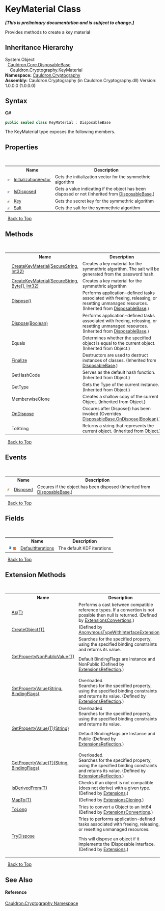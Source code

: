 # KeyMaterial Class
 _**\[This is preliminary documentation and is subject to change.\]**_

Provides methods to create a key material


## Inheritance Hierarchy
System.Object<br />&nbsp;&nbsp;<a href="T_Cauldron_Core_DisposableBase">Cauldron.Core.DisposableBase</a><br />&nbsp;&nbsp;&nbsp;&nbsp;Cauldron.Cryptography.KeyMaterial<br />
**Namespace:**&nbsp;<a href="N_Cauldron_Cryptography">Cauldron.Cryptography</a><br />**Assembly:**&nbsp;Cauldron.Cryptography (in Cauldron.Cryptography.dll) Version: 1.0.0.0 (1.0.0.0)

## Syntax

**C#**<br />
``` C#
public sealed class KeyMaterial : DisposableBase
```

The KeyMaterial type exposes the following members.


## Properties
&nbsp;<table><tr><th></th><th>Name</th><th>Description</th></tr><tr><td>![Public property](media/pubproperty.gif "Public property")</td><td><a href="P_Cauldron_Cryptography_KeyMaterial_InitializationVector">InitializationVector</a></td><td>
Gets the initialization vector for the symmethric algorithm</td></tr><tr><td>![Public property](media/pubproperty.gif "Public property")</td><td><a href="P_Cauldron_Core_DisposableBase_IsDisposed">IsDisposed</a></td><td>
Gets a value indicating if the object has been disposed or not
 (Inherited from <a href="T_Cauldron_Core_DisposableBase">DisposableBase</a>.)</td></tr><tr><td>![Public property](media/pubproperty.gif "Public property")</td><td><a href="P_Cauldron_Cryptography_KeyMaterial_Key">Key</a></td><td>
Gets the secret key for the symmethric algorithm</td></tr><tr><td>![Public property](media/pubproperty.gif "Public property")</td><td><a href="P_Cauldron_Cryptography_KeyMaterial_Salt">Salt</a></td><td>
Gets the salt for the symmethric algorithm</td></tr></table>&nbsp;
<a href="#keymaterial-class">Back to Top</a>

## Methods
&nbsp;<table><tr><th></th><th>Name</th><th>Description</th></tr><tr><td>![Public method](media/pubmethod.gif "Public method")![Static member](media/static.gif "Static member")</td><td><a href="M_Cauldron_Cryptography_KeyMaterial_CreateKeyMaterial_1">CreateKeyMaterial(SecureString, Int32)</a></td><td>
Creates a key material for the symmethric algorithm. The salt will be generated from the password hash.</td></tr><tr><td>![Public method](media/pubmethod.gif "Public method")![Static member](media/static.gif "Static member")</td><td><a href="M_Cauldron_Cryptography_KeyMaterial_CreateKeyMaterial">CreateKeyMaterial(SecureString, Byte[], Int32)</a></td><td>
Creates a key material for the symmethric algorithm</td></tr><tr><td>![Public method](media/pubmethod.gif "Public method")</td><td><a href="M_Cauldron_Core_DisposableBase_Dispose">Dispose()</a></td><td>
Performs application-defined tasks associated with freeing, releasing, or resetting unmanaged resources.
 (Inherited from <a href="T_Cauldron_Core_DisposableBase">DisposableBase</a>.)</td></tr><tr><td>![Protected method](media/protmethod.gif "Protected method")</td><td><a href="M_Cauldron_Core_DisposableBase_Dispose_1">Dispose(Boolean)</a></td><td>
Performs application-defined tasks associated with freeing, releasing, or resetting unmanaged resources.
 (Inherited from <a href="T_Cauldron_Core_DisposableBase">DisposableBase</a>.)</td></tr><tr><td>![Public method](media/pubmethod.gif "Public method")</td><td>Equals</td><td>
Determines whether the specified object is equal to the current object.
 (Inherited from Object.)</td></tr><tr><td>![Protected method](media/protmethod.gif "Protected method")</td><td><a href="M_Cauldron_Core_DisposableBase_Finalize">Finalize</a></td><td>
Destructors are used to destruct instances of classes.
 (Inherited from <a href="T_Cauldron_Core_DisposableBase">DisposableBase</a>.)</td></tr><tr><td>![Public method](media/pubmethod.gif "Public method")</td><td>GetHashCode</td><td>
Serves as the default hash function.
 (Inherited from Object.)</td></tr><tr><td>![Public method](media/pubmethod.gif "Public method")</td><td>GetType</td><td>
Gets the Type of the current instance.
 (Inherited from Object.)</td></tr><tr><td>![Protected method](media/protmethod.gif "Protected method")</td><td>MemberwiseClone</td><td>
Creates a shallow copy of the current Object.
 (Inherited from Object.)</td></tr><tr><td>![Protected method](media/protmethod.gif "Protected method")</td><td><a href="M_Cauldron_Cryptography_KeyMaterial_OnDispose">OnDispose</a></td><td>
Occures after Dispose() has been invoked
 (Overrides <a href="M_Cauldron_Core_DisposableBase_OnDispose">DisposableBase.OnDispose(Boolean)</a>.)</td></tr><tr><td>![Public method](media/pubmethod.gif "Public method")</td><td>ToString</td><td>
Returns a string that represents the current object.
 (Inherited from Object.)</td></tr></table>&nbsp;
<a href="#keymaterial-class">Back to Top</a>

## Events
&nbsp;<table><tr><th></th><th>Name</th><th>Description</th></tr><tr><td>![Public event](media/pubevent.gif "Public event")</td><td><a href="E_Cauldron_Core_DisposableBase_Disposed">Disposed</a></td><td>
Occures if the object has been disposed
 (Inherited from <a href="T_Cauldron_Core_DisposableBase">DisposableBase</a>.)</td></tr></table>&nbsp;
<a href="#keymaterial-class">Back to Top</a>

## Fields
&nbsp;<table><tr><th></th><th>Name</th><th>Description</th></tr><tr><td>![Public field](media/pubfield.gif "Public field")![Static member](media/static.gif "Static member")</td><td><a href="F_Cauldron_Cryptography_KeyMaterial_DefaultIterations">DefaultIterations</a></td><td>
The default KDF iterations</td></tr></table>&nbsp;
<a href="#keymaterial-class">Back to Top</a>

## Extension Methods
&nbsp;<table><tr><th></th><th>Name</th><th>Description</th></tr><tr><td>![Public Extension Method](media/pubextension.gif "Public Extension Method")</td><td><a href="M_Cauldron_Core_Extensions_ExtensionsConvertions_As__1">As(T)</a></td><td>
Performs a cast between compatible reference types. If a convertion is not possible then null is returned.
 (Defined by <a href="T_Cauldron_Core_Extensions_ExtensionsConvertions">ExtensionsConvertions</a>.)</td></tr><tr><td>![Public Extension Method](media/pubextension.gif "Public Extension Method")</td><td><a href="M_Cauldron_Dynamic_AnonymousTypeWithInterfaceExtension_CreateObject__1">CreateObject(T)</a></td><td> (Defined by <a href="T_Cauldron_Dynamic_AnonymousTypeWithInterfaceExtension">AnonymousTypeWithInterfaceExtension</a>.)</td></tr><tr><td>![Public Extension Method](media/pubextension.gif "Public Extension Method")</td><td><a href="M_Cauldron_Core_Extensions_ExtensionsReflection_GetPropertyNonPublicValue__1">GetPropertyNonPublicValue(T)</a></td><td>
Searches for the specified property, using the specified binding constraints and returns its value. 

 Default BindingFlags are Instance and NonPublic
 (Defined by <a href="T_Cauldron_Core_Extensions_ExtensionsReflection">ExtensionsReflection</a>.)</td></tr><tr><td>![Public Extension Method](media/pubextension.gif "Public Extension Method")</td><td><a href="M_Cauldron_Core_Extensions_ExtensionsReflection_GetPropertyValue">GetPropertyValue(String, BindingFlags)</a></td><td>Overloaded.  
Searches for the specified property, using the specified binding constraints and returns its value.
 (Defined by <a href="T_Cauldron_Core_Extensions_ExtensionsReflection">ExtensionsReflection</a>.)</td></tr><tr><td>![Public Extension Method](media/pubextension.gif "Public Extension Method")</td><td><a href="M_Cauldron_Core_Extensions_ExtensionsReflection_GetPropertyValue__1">GetPropertyValue(T)(String)</a></td><td>Overloaded.  
Searches for the specified property, using the specified binding constraints and returns its value. 

 Default BindingFlags are Instance and Public
 (Defined by <a href="T_Cauldron_Core_Extensions_ExtensionsReflection">ExtensionsReflection</a>.)</td></tr><tr><td>![Public Extension Method](media/pubextension.gif "Public Extension Method")</td><td><a href="M_Cauldron_Core_Extensions_ExtensionsReflection_GetPropertyValue__1_1">GetPropertyValue(T)(String, BindingFlags)</a></td><td>Overloaded.  
Searches for the specified property, using the specified binding constraints and returns its value.
 (Defined by <a href="T_Cauldron_Core_Extensions_ExtensionsReflection">ExtensionsReflection</a>.)</td></tr><tr><td>![Public Extension Method](media/pubextension.gif "Public Extension Method")</td><td><a href="M_Cauldron_Core_Extensions_Extensions_IsDerivedFrom__1">IsDerivedFrom(T)</a></td><td>
Checks if an object is not compatible (does not derive) with a given type.
 (Defined by <a href="T_Cauldron_Core_Extensions_Extensions">Extensions</a>.)</td></tr><tr><td>![Public Extension Method](media/pubextension.gif "Public Extension Method")</td><td><a href="M_Cauldron_Activator_ExtensionsCloning_MapTo__1">MapTo(T)</a></td><td> (Defined by <a href="T_Cauldron_Activator_ExtensionsCloning">ExtensionsCloning</a>.)</td></tr><tr><td>![Public Extension Method](media/pubextension.gif "Public Extension Method")</td><td><a href="M_Cauldron_Core_Extensions_ExtensionsConvertions_ToLong_1">ToLong</a></td><td>
Tries to convert a Object to an Int64
 (Defined by <a href="T_Cauldron_Core_Extensions_ExtensionsConvertions">ExtensionsConvertions</a>.)</td></tr><tr><td>![Public Extension Method](media/pubextension.gif "Public Extension Method")</td><td><a href="M_Cauldron_Core_Extensions_Extensions_TryDispose">TryDispose</a></td><td>
Tries to performs application-defined tasks associated with freeing, releasing, or resetting unmanaged resources. 

 This will dispose an object if it implements the IDisposable interface.
 (Defined by <a href="T_Cauldron_Core_Extensions_Extensions">Extensions</a>.)</td></tr></table>&nbsp;
<a href="#keymaterial-class">Back to Top</a>

## See Also


#### Reference
<a href="N_Cauldron_Cryptography">Cauldron.Cryptography Namespace</a><br />